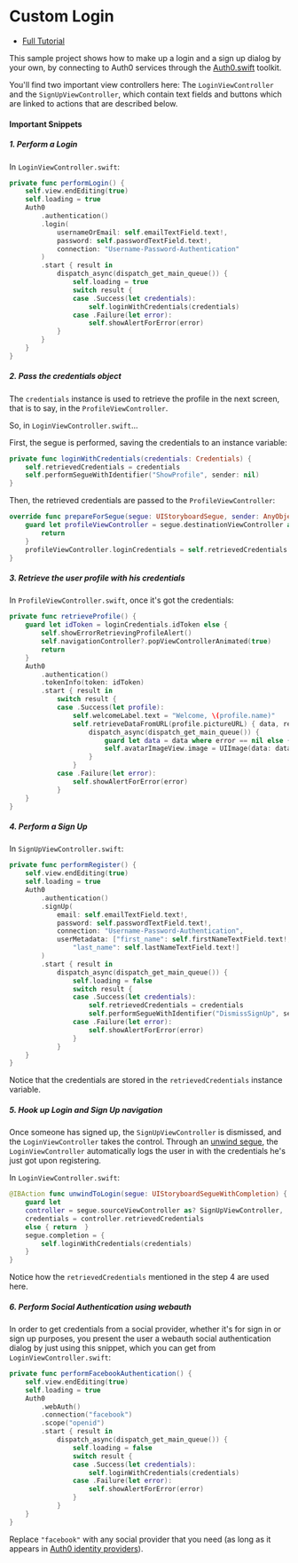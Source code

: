 # Custom Login 

- [Full Tutorial](https://auth0.com/docs/quickstart/native/ios-swift/02-custom-login)

This sample project shows how to make up a login and a sign up dialog by your own, by connecting to Auth0 services through the [Auth0.swift](https://github.com/auth0/Auth0.swift) toolkit.

You'll find two important view controllers here: The `LoginViewController` and the `SignUpViewController`, which contain text fields and buttons which are linked to actions that are described below.

#### Important Snippets

##### 1. Perform a Login

In `LoginViewController.swift`:

```swift
private func performLogin() {
    self.view.endEditing(true)
    self.loading = true
    Auth0
        .authentication()
        .login(
            usernameOrEmail: self.emailTextField.text!,
            password: self.passwordTextField.text!,
            connection: "Username-Password-Authentication"
        )
        .start { result in
            dispatch_async(dispatch_get_main_queue()) {
                self.loading = true
                switch result {
                case .Success(let credentials):
                    self.loginWithCredentials(credentials)
                case .Failure(let error):
                    self.showAlertForError(error)
            }
        }
    }
}
```

##### 2. Pass the credentials object

The `credentials` instance is used to retrieve the profile in the next screen, that is to say, in the `ProfileViewController`.

So, in `LoginViewController.swift`...

First, the segue is performed, saving the credentials to an instance variable:

```swift
private func loginWithCredentials(credentials: Credentials) {
    self.retrievedCredentials = credentials
    self.performSegueWithIdentifier("ShowProfile", sender: nil)
}
```
Then, the retrieved credentials are passed to the `ProfileViewController`: 

```swift
override func prepareForSegue(segue: UIStoryboardSegue, sender: AnyObject?) {
    guard let profileViewController = segue.destinationViewController as? ProfileViewController else {
        return
    }
    profileViewController.loginCredentials = self.retrievedCredentials!
}
```

##### 3. Retrieve the user profile with his credentials

In `ProfileViewController.swift`, once it's got the credentials:

```swift
private func retrieveProfile() {
    guard let idToken = loginCredentials.idToken else {
        self.showErrorRetrievingProfileAlert()
        self.navigationController?.popViewControllerAnimated(true)
        return
    }
    Auth0
        .authentication()
        .tokenInfo(token: idToken)
        .start { result in
            switch result {
            case .Success(let profile):
                self.welcomeLabel.text = "Welcome, \(profile.name)"
                self.retrieveDataFromURL(profile.pictureURL) { data, response, error in
                    dispatch_async(dispatch_get_main_queue()) {
                        guard let data = data where error == nil else { return }
                        self.avatarImageView.image = UIImage(data: data)
                    }
                }
            case .Failure(let error):
                self.showAlertForError(error)
            }
    }
}
```

##### 4. Perform a Sign Up

In `SignUpViewController.swift`:

```swift
private func performRegister() {
    self.view.endEditing(true)
    self.loading = true
    Auth0
        .authentication()
        .signUp(
            email: self.emailTextField.text!,
            password: self.passwordTextField.text!,
            connection: "Username-Password-Authentication",
            userMetadata: ["first_name": self.firstNameTextField.text!,
                "last_name": self.lastNameTextField.text!]
        )
        .start { result in
            dispatch_async(dispatch_get_main_queue()) {
                self.loading = false
                switch result {
                case .Success(let credentials):
                    self.retrievedCredentials = credentials
                    self.performSegueWithIdentifier("DismissSignUp", sender: nil)
                case .Failure(let error):
                    self.showAlertForError(error)
                }
            }
    }
}
```

Notice that the credentials are stored in the `retrievedCredentials` instance variable.

##### 5. Hook up Login and Sign Up navigation

Once someone has signed up, the `SignUpViewController` is dismissed, and the `LoginViewController` takes the control. Through an [unwind segue](https://www.youtube.com/watch?v=akmPXZ4hDuU), the `LoginViewController` automatically logs the user in with the credentials he's just got upon registering.

In `LoginViewController.swift`:

```swift
@IBAction func unwindToLogin(segue: UIStoryboardSegueWithCompletion) {
    guard let
    controller = segue.sourceViewController as? SignUpViewController,
    credentials = controller.retrievedCredentials
    else { return  }
    segue.completion = {
        self.loginWithCredentials(credentials)
    }
}
```

Notice how the `retrievedCredentials` mentioned in the step 4 are used here.

##### 6. Perform Social Authentication using webauth

In order to get credentials from a social provider, whether it's for sign in or sign up purposes, you present the user a webauth social authentication dialog by just using this snippet, which you can get from `LoginViewController.swift`:

```swift
private func performFacebookAuthentication() {
    self.view.endEditing(true)
    self.loading = true
    Auth0
        .webAuth()
        .connection("facebook")
        .scope("openid")
        .start { result in
            dispatch_async(dispatch_get_main_queue()) {
                self.loading = false
                switch result {
                case .Success(let credentials):
                    self.loginWithCredentials(credentials)
                case .Failure(let error):
                    self.showAlertForError(error)
                }
            }
    }
}
```

Replace `"facebook"` with any social provider that you need (as long as it appears in [Auth0 identity providers](https://auth0.com/docs/identityproviders)).





